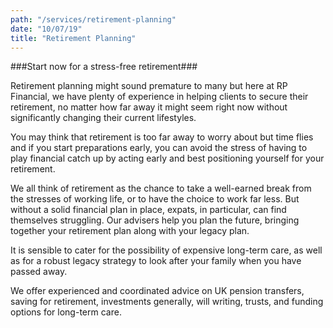 ```yaml
---
path: "/services/retirement-planning"
date: "10/07/19"
title: "Retirement Planning"
---
```


###Start now for a stress-free retirement###

Retirement planning might sound premature to many but here at RP Financial, we have plenty of experience in helping clients to secure their retirement, no matter how far away it might seem right now without significantly changing their current lifestyles. 

You may think that retirement is too far away to worry about but time flies and if you start preparations early, you can avoid the stress of having to play financial catch up by acting early and best positioning yourself for your retirement.

We all think of retirement as the chance to take a well-earned break from the stresses of working life, or to have the choice to work far less. But without a solid financial plan in place, expats, in particular, can find themselves struggling. Our advisers help you plan the future, bringing together your retirement plan along with your legacy plan.

It is sensible to cater for the possibility of expensive long-term care, as well as for a robust legacy strategy to look after your family when you have passed away.

We offer experienced and coordinated advice on UK pension transfers, saving for retirement, investments generally, will writing, trusts, and funding options for long-term care.

